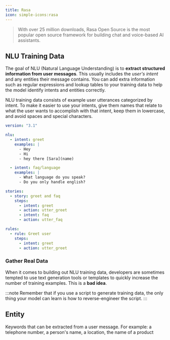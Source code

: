 ```yaml
---
title: Rasa
icon: simple-icons:rasa
---
```


> With over 25 million downloads, Rasa Open Source is the most popular open source framework
> for building chat and voice-based AI assistants.

## NLU Training Data

The goal of NLU (Natural Language Understanding) is to **extract structured information from user messages**.
This usually includes the _user's intent_ and any entities their message contains.
You can add extra information such as regular expressions and lookup tables to your
training data to help the model identify intents and entities correctly.

NLU training data consists of example user utterances categorized by intent.
To make it easier to use your intents, give them names that relate to what the user wants
to accomplish with that intent, keep them in lowercase, and avoid spaces and special characters.

```yaml
version: "3.1"

nlu:
  - intent: greet
    examples: |
      - Hey
      - Hi
      - hey there [Sara](name)

  - intent: faq/language
    examples: |
      - What language do you speak?
      - Do you only handle english?

stories:
  - story: greet and faq
    steps:
      - intent: greet
      - action: utter_greet
      - intent: faq
      - action: utter_faq

rules:
  - rule: Greet user
    steps:
      - intent: greet
      - action: utter_greet
```

### Gather Real Data

When it comes to building out NLU training data, developers are sometimes tempted to use text
generation tools or templates to quickly increase the number of training examples. This is a **bad idea**.

:::note
Remember that if you use a script to generate training data, the only thing your model can
learn is how to reverse-engineer the script.
:::

## Entity

Keywords that can be extracted from a user message.
For example: a telephone number, a person's name, a location, the name of a product
